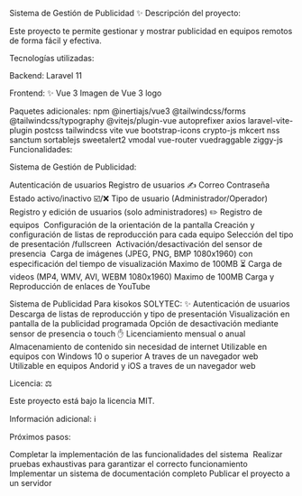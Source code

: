  Sistema de Gestión de Publicidad ✨
Descripción del proyecto:

Este proyecto te permite gestionar y mostrar publicidad en equipos remotos de forma fácil y efectiva.

Tecnologías utilizadas:

Backend:
Laravel 11 

Frontend: ✨
Vue 3 Imagen de Vue 3 logo

Paquetes adicionales: npm
@inertiajs/vue3
@tailwindcss/forms
@tailwindcss/typography
@vitejs/plugin-vue
autoprefixer
axios
laravel-vite-plugin
postcss
tailwindcss
vite
vue
bootstrap-icons
crypto-js
mkcert
nss
sanctum
sortablejs
sweetalert2
vmodal
vue-router
vuedraggable
ziggy-js
Funcionalidades:

Sistema de Gestión de Publicidad: ‍

Autenticación de usuarios
Registro de usuarios ✍️
Correo
Contraseña
Estado activo/inactivo ☑️/❌
Tipo de usuario (Administrador/Operador) ‍‍
Registro y edición de usuarios (solo administradores) ✏️
Registro de equipos ️
Configuración de la orientación de la pantalla
Creación y configuración de listas de reproducción para cada equipo
Selección del tipo de presentación ️/fullscreen ️
Activación/desactivación del sensor de presencia ️
Carga de imágenes (JPEG, PNG, BMP 1080x1960) con especificación del tiempo de visualización Maximo de 100MB ⏳
Carga de videos (MP4, WMV, AVI, WEBM 1080x1960) Maximo de 100MB
Carga y Reproducción de enlaces de YouTube

Sistema de Publicidad Para kisokos SOLYTEC: ✨
Autenticación de usuarios
Descarga de listas de reproducción y tipo de presentación
Visualización en pantalla de la publicidad programada
Opción de desactivación mediante sensor de presencia o touch ✋
Licenciamiento mensual o anual
Almacenamiento de contenido sin necesidad de internet
Utilizable en equipos con Windows 10 o superior ️A traves de un navegador web
Utilizable en equipos Andorid y iOS a traves de un navegador web

Licencia: ⚖️

Este proyecto está bajo la licencia MIT.

Información adicional: ℹ️

Próximos pasos:

Completar la implementación de las funcionalidades del sistema ️
Realizar pruebas exhaustivas para garantizar el correcto funcionamiento
Implementar un sistema de documentación completo
Publicar el proyecto a un servidor
